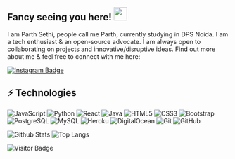## Fancy seeing you here! <img src="https://raw.githubusercontent.com/ParthSethiTech/https://www.linkedin.com/in/parth-sethi-178204191/ParthSethiTech/master/wave.gif" width="30px">

I am Parth Sethi, people call me Parth, currently studying in DPS Noida. I am a tech enthusiast & an open-source advocate. I am always open to collaborating on projects and innovative/disruptive ideas. Find out more about me & feel free to connect with me here:

[![Instagram Badge](https://img.shields.io/badge/-parth_sethi_pvt-purple?style=flat-square&logo=instagram&logoColor=white&link=https://instagram.com/parth_sethi_pvt/)](https://instagram.com/parth_sethi_pvt)

## ⚡ Technologies

![JavaScript](https://img.shields.io/badge/-JavaScript-black?style=flat-square&logo=javascript)
![Python](https://img.shields.io/badge/-Python-black?style=flat-square&logo=Python)
![React](https://img.shields.io/badge/-React-black?style=flat-square&logo=react)
![Java](https://img.shields.io/badge/-java-E34A86?style=flat-square&logo=java)
![HTML5](https://img.shields.io/badge/-HTML5-E34F26?style=flat-square&logo=html5&logoColor=white)
![CSS3](https://img.shields.io/badge/-CSS3-1572B6?style=flat-square&logo=css3)
![Bootstrap](https://img.shields.io/badge/-Bootstrap-563D7C?style=flat-square&logo=bootstrap)
![PostgreSQL](https://img.shields.io/badge/-PostgreSQL-336791?style=flat-square&logo=postgresql)
![MySQL](https://img.shields.io/badge/-MySQL-black?style=flat-square&logo=mysql)
![Heroku](https://img.shields.io/badge/-Heroku-430098?style=flat-square&logo=heroku)
![DigitalOcean](https://img.shields.io/badge/-Digital%20Ocean-darkblue?style=flat-square&logo=digitalocean)
![Git](https://img.shields.io/badge/-Git-black?style=flat-square&logo=git)
![GitHub](https://img.shields.io/badge/-GitHub-181717?style=flat-square&logo=github)

![Github Stats](https://github-readme-stats.vercel.app/api?username=ParthSethiTech&count_private=true&show_icons=true&include_all_commits=true)
![Top Langs](https://github-readme-stats.vercel.app/api/top-langs/?username=ParthSethiTech&hide=TeX&layout=compact)

![Visitor Badge](https://visitor-badge.laobi.icu/badge?page_id=ParthSethiTech.ParthSethiTech)
